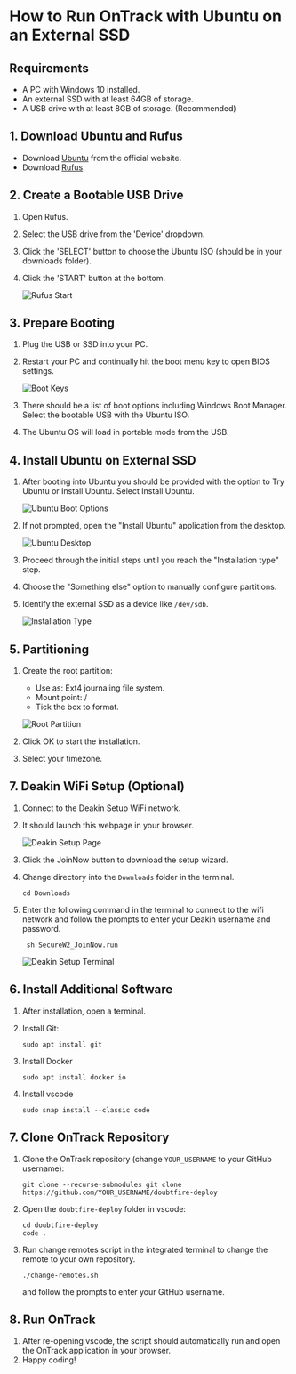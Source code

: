 # How to Run OnTrack with Ubuntu on an External SSD

## Requirements

- A PC with Windows 10 installed.
- An external SSD with at least 64GB of storage.
- A USB drive with at least 8GB of storage. (Recommended)

## 1. Download Ubuntu and Rufus

- Download [Ubuntu](https://ubuntu.com/download/desktop) from the official website.
- Download [Rufus](https://rufus.ie/en/).

## 2. Create a Bootable USB Drive

1. Open Rufus.
2. Select the USB drive from the 'Device' dropdown.
3. Click the 'SELECT' button to choose the Ubuntu ISO (should be in your downloads folder).
4. Click the 'START' button at the bottom.

   ![Rufus Start](images/rufus_screenshot.png)

## 3. Prepare Booting

1. Plug the USB or SSD into your PC.
2. Restart your PC and continually hit the boot menu key to open BIOS settings.

   ![Boot Keys](images/bootkeys.png)

3. There should be a list of boot options including Windows Boot Manager. Select the bootable USB
   with the Ubuntu ISO.
4. The Ubuntu OS will load in portable mode from the USB.

## 4. Install Ubuntu on External SSD

1. After booting into Ubuntu you should be provided with the option to Try Ubuntu or Install Ubuntu.
   Select Install Ubuntu.

   ![Ubuntu Boot Options](images/ubuntu_options.png)

2. If not prompted, open the "Install Ubuntu" application from the desktop.

   ![Ubuntu Desktop](images/install_ubuntu.png)

3. Proceed through the initial steps until you reach the "Installation type" step.
4. Choose the "Something else" option to manually configure partitions.
5. Identify the external SSD as a device like `/dev/sdb`.

   ![Installation Type](images/installation_type.png)

## 5. Partitioning

1. Create the root partition:

   - Use as: Ext4 journaling file system.
   - Mount point: /
   - Tick the box to format.

   ![Root Partition](images/root_partition.png)

2. Click OK to start the installation.
3. Select your timezone.

## 7. Deakin WiFi Setup (Optional)

1. Connect to the Deakin Setup WiFi network.
2. It should launch this webpage in your browser.

   ![Deakin Setup Page](images/deakin_setup_page.png)

3. Click the JoinNow button to download the setup wizard.
4. Change directory into the `Downloads` folder in the terminal.

   ```shell
   cd Downloads
   ```

5. Enter the following command in the terminal to connect to the wifi network and follow the prompts
   to enter your Deakin username and password.

   ```shell
    sh SecureW2_JoinNow.run
   ```

   ![Deakin Setup Terminal](images/deakin_setup_terminal.png)

## 6. Install Additional Software

1. After installation, open a terminal.
2. Install Git:

   ```shell
   sudo apt install git
   ```

3. Install Docker

   ```shell
   sudo apt install docker.io
   ```

4. Install vscode

   ```shell
   sudo snap install --classic code
   ```

## 7. Clone OnTrack Repository

1. Clone the OnTrack repository (change `YOUR_USERNAME` to your GitHub username):

   ```shell
   git clone --recurse-submodules git clone https://github.com/YOUR_USERNAME/doubtfire-deploy
   ```

2. Open the `doubtfire-deploy` folder in vscode:

   ```shell
   cd doubtfire-deploy
   code .
   ```

3. Run change remotes script in the integrated terminal to change the remote to your own repository.

   ```shell
   ./change-remotes.sh
   ```

   and follow the prompts to enter your GitHub username.

## 8. Run OnTrack

1. After re-opening vscode, the script should automatically run and open the OnTrack application in
   your browser.
2. Happy coding!
